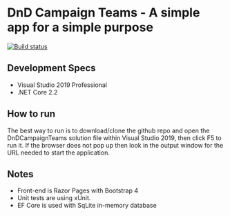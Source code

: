 # DnD Campaign Teams - A simple app for a simple purpose
[![Build status](https://dev.azure.com/pointyhatgames/FandomProject/_apis/build/status/FandomProject-ASP.NET%20Core-CI)](https://dev.azure.com/pointyhatgames/FandomProject/_build/latest?definitionId=5)

## Development Specs
- Visual Studio 2019 Professional
- .NET Core 2.2

## How to run
The best way to run is to download/clone the github repo and open the DnDCampaignTeams solution file within Visual Studio 2019, then click F5 to run it. If the browser does not pop up then look in the output window for the URL needed to start the application.

## Notes
- Front-end is Razor Pages with Bootstrap 4
- Unit tests are using xUnit.
- EF Core is used with SqLite in-memory database